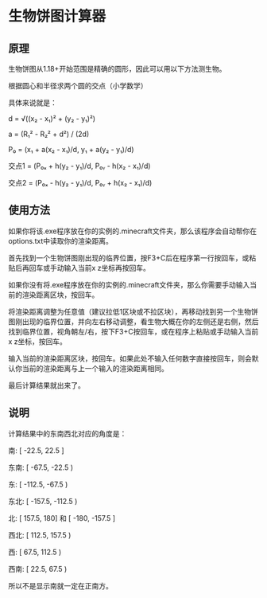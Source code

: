 # 生物饼图计算器

## 原理

生物饼图从1.18+开始范围是精确的圆形，因此可以用以下方法测生物。

根据圆心和半径求两个圆的交点（小学数学）

具体来说就是：

d = √((x₂ - x₁)² + (y₂ - y₁)²)

a = (R₁² - R₂² + d²) / (2d)

P₀ = (x₁ + a(x₂ - x₁)/d, y₁ + a(y₂ - y₁)/d)

交点1 = (P₀ₓ + h(y₂ - y₁)/d, P₀ᵧ - h(x₂ - x₁)/d)

交点2 = (P₀ₓ - h(y₂ - y₁)/d, P₀ᵧ + h(x₂ - x₁)/d)

## 使用方法

如果你将该.exe程序放在你的实例的.minecraft文件夹，那么该程序会自动帮你在options.txt中读取你的渲染距离。

首先找到一个生物饼图刚出现的临界位置，按F3+C后在程序第一行按回车，或粘贴后再回车或手动输入当前x z坐标再按回车。

如果你没有将.exe程序放在你的实例的.minecraft文件夹，那么你需要手动输入当前的渲染距离区块，按回车。

将渲染距离调整为任意值（建议拉低1区块或不拉区块），再移动找到另一个生物饼图刚出现的临界位置，并向左右移动调整，看生物大概在你的左侧还是右侧，然后找到临界位置，视角朝左/右，按下F3+C按回车，或在程序上粘贴或手动输入当前x z坐标，按回车。

输入当前的渲染距离区块，按回车。如果此处不输入任何数字直接按回车，则会默认你当前的渲染距离与上一个输入的渲染距离相同。

最后计算结果就出来了。

## 说明

计算结果中的东南西北对应的角度是：

南: [ -22.5, 22.5 ]

东南: [ -67.5, -22.5 )

东: [ -112.5, -67.5 )

东北: [ -157.5, -112.5 )

北: [ 157.5, 180] 和 [ -180, -157.5 ]

西北: [ 112.5, 157.5 )

西: [ 67.5, 112.5 )

西南: [ 22.5, 67.5 )

所以不是显示南就一定在正南方。









